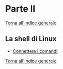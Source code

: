 # Parte II
[Torna all'indice generale](../README.md)

## La shell di Linux
* [Connettere i comandi](shell/connettere.md)

[Torna all'indice generale](../README.md)
